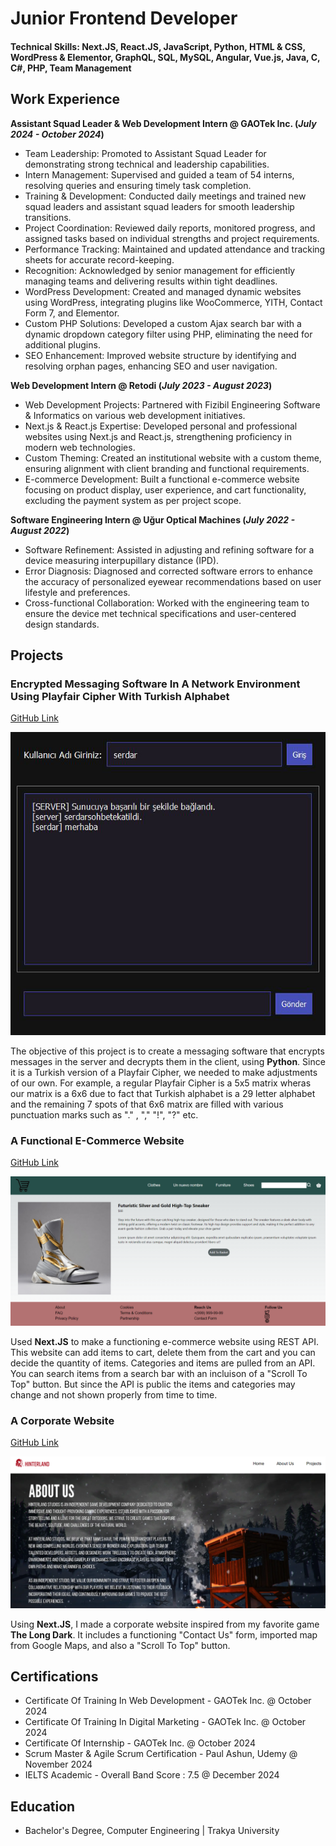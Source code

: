 # Junior Frontend Developer

#### Technical Skills: Next.JS, React.JS, JavaScript, Python, HTML & CSS, WordPress & Elementor, GraphQL, SQL, MySQL, Angular, Vue.js, Java, C, C#, PHP, Team	Management		       

## Work Experience
**Assistant Squad Leader & Web Development Intern @ GAOTek Inc. (_July 2024 - October 2024_)**
- Team Leadership: Promoted to Assistant Squad Leader for demonstrating strong technical and leadership capabilities.
- Intern Management: Supervised and guided a team of 54 interns, resolving queries and ensuring timely task completion.
- Training & Development: Conducted daily meetings and trained new squad leaders and assistant squad leaders for smooth leadership transitions.
- Project Coordination: Reviewed daily reports, monitored progress, and assigned tasks based on individual strengths and project requirements.
- Performance Tracking: Maintained and updated attendance and tracking sheets for accurate record-keeping.
- Recognition: Acknowledged by senior management for efficiently managing teams and delivering results within tight deadlines.
- WordPress Development: Created and managed dynamic websites using WordPress, integrating plugins like WooCommerce, YITH, Contact Form 7, and Elementor.
- Custom PHP Solutions: Developed a custom Ajax search bar with a dynamic dropdown category filter using PHP, eliminating the need for additional plugins.
- SEO Enhancement: Improved website structure by identifying and resolving orphan pages, enhancing SEO and user navigation.

**Web Development Intern @ Retodi (_July 2023 - August 2023_)**
- Web Development Projects: Partnered with Fizibil Engineering Software & Informatics on various web development initiatives.
- Next.js & React.js Expertise: Developed personal and professional websites using Next.js and React.js, strengthening proficiency in modern web technologies.
- Custom Theming: Created an institutional website with a custom theme, ensuring alignment with client branding and functional requirements.
- E-commerce Development: Built a functional e-commerce website focusing on product display, user experience, and cart functionality, excluding the payment system as per project scope.

**Software Engineering Intern @ Uğur Optical Machines (_July 2022 - August 2022_)**
- Software Refinement: Assisted in adjusting and refining software for a device measuring interpupillary distance (IPD).
- Error Diagnosis: Diagnosed and corrected software errors to enhance the accuracy of personalized eyewear recommendations based on user lifestyle and preferences.
- Cross-functional Collaboration: Worked with the engineering team to ensure the device met technical specifications and user-centered design standards.

## Projects
### Encrypted Messaging Software In A Network Environment Using Playfair Cipher With Turkish Alphabet
[GitHub Link](https://github.com/serdestonat/playfair-crypted-text-software)

![Project](assets/img/projectclient.png)

The objective of this project is to create a messaging software that encrypts messages in the server and decrypts them in the client, using **Python**. Since it is a Turkish version of a Playfair Cipher, we needed to make adjustments of our own. For example, a regular Playfair Cipher is a 5x5 matrix wheras our matrix is a 6x6 due to fact that Turkish alphabet is a 29 letter alphabet and the remaining 7 spots of that 6x6 matrix are filled with various punctuation marks such as "." , "," "!", "?" etc.


### A Functional E-Commerce Website 
[GitHub Link](https://github.com/serdestonat/e-commerce)

![E-Commerce](assets/img/e-commerce.png)

Used **Next.JS** to make a functioning e-commerce website using REST API. This website can add items to cart, delete them from the cart and you can decide the quantity of items. Categories and items are pulled from an API. You can search items from a search bar with an incluison of a "Scroll To Top" button. But since the API is public the items and categories may change and not shown properly from time to time.



### A Corporate Website
[GitHub Link](https://github.com/serdestonat/website-nextjs)

![The Long Dark](assets/img/thelongdark.png)

Using **Next.JS**, I made a corporate website inspired from my favorite game **The Long Dark**. It includes a functioning "Contact Us" form, imported map from Google Maps, and also a "Scroll To Top" button.

## Certifications
- Certificate Of Training In Web Development - GAOTek Inc. @ October 2024
- Certificate Of Training In Digital Marketing - GAOTek Inc. @ October 2024
- Certificate Of Internship - GAOTek Inc. @ October 2024
- Scrum Master & Agile Scrum Certification - Paul Ashun, Udemy @ November 2024
- IELTS Academic - Overall Band Score : 7.5 @ December 2024

## Education
- Bachelor's Degree, Computer Engineering | Trakya University		
